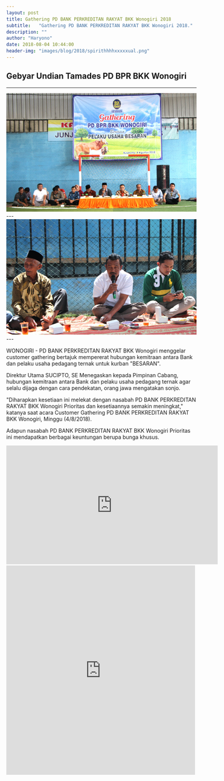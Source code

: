 ```yaml
---
layout: post
title: Gathering PD BANK PERKREDITAN RAKYAT BKK Wonogiri 2018
subtitle:   "Gathering PD BANK PERKREDITAN RAKYAT BKK Wonogiri 2018."
description: ""
author: "Haryono"
date: 2018-08-04 10:44:00
header-img: "images/blog/2018/spirithhhhxxxxxual.png"
---
```



## Gebyar Undian Tamades PD BPR BKK Wonogiri
---

<img src="/images/blog/2018/1.png" class="img-responsive img-centered" alt="">
---

<img src="/images/blog/2018/2.png" class="img-responsive img-centered" alt="">
---

WONOGIRI - PD BANK PERKREDITAN RAKYAT BKK Wonogiri menggelar customer gathering bertajuk mempererat hubungan kemitraan antara Bank dan pelaku usaha pedagang ternak untuk kurban "BESARAN".

Direktur Utama SUCIPTO, SE Menegaskan kepada Pimpinan Cabang, hubungan kemitraan antara Bank dan pelaku usaha pedagang ternak agar selalu dijaga dengan cara pendekatan, orang jawa mengatakan sonjo.

"Diharapkan kesetiaan ini melekat dengan nasabah PD BANK PERKREDITAN RAKYAT BKK Wonogiri Prioritas dan kesetiaannya semakin meningkat," katanya saat acara Customer Gathering PD BANK PERKREDITAN RAKYAT BKK Wonogiri, Minggu (4/8/2018).

Adapun nasabah PD BANK PERKREDITAN RAKYAT BKK Wonogiri Prioritas ini mendapatkan berbagai keuntungan berupa bunga khusus. 


<iframe width="560" height="315" src="https://www.youtube.com/embed/EEtyn2uVWDY" frameborder="0" allow="autoplay; encrypted-media" allowfullscreen></iframe></div>

<iframe src="https://web.facebook.com/plugins/post.php?href=https%3A%2F%2Fweb.facebook.com%2Fbprbkk%2Fposts%2F1762570407195504&width=500" width="500" height="555" style="border:none;overflow:hidden" scrolling="no" frameborder="0" allowTransparency="true" allow="encrypted-media"></iframe>


